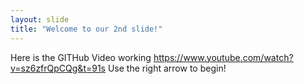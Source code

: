 ```yaml
---
layout: slide
title: "Welcome to our 2nd slide!"
---
```

Here is the GITHub Video working https://www.youtube.com/watch?v=sz6zfrQpCQg&t=91s
Use the right arrow to begin!
